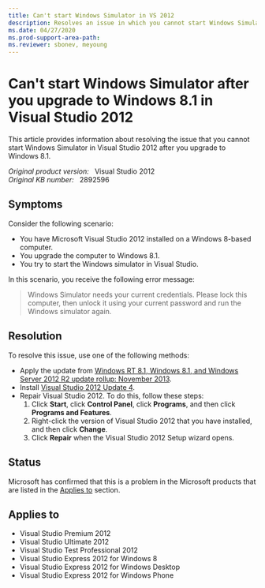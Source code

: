 ```yaml
---
title: Can't start Windows Simulator in VS 2012
description: Resolves an issue in which you cannot start Windows Simulator in Visual Studio 2012 after you upgrade to Windows 8.1.
ms.date: 04/27/2020
ms.prod-support-area-path: 
ms.reviewer: sbonev, meyoung
---
```

# Can't start Windows Simulator after you upgrade to Windows 8.1 in Visual Studio 2012

This article provides information about resolving the issue that you cannot start Windows Simulator in Visual Studio 2012 after you upgrade to Windows 8.1.

_Original product version:_ &nbsp; Visual Studio 2012  
_Original KB number:_ &nbsp; 2892596

## Symptoms

Consider the following scenario:

- You have Microsoft Visual Studio 2012 installed on a Windows 8-based computer.
- You upgrade the computer to Windows 8.1.
- You try to start the Windows simulator in Visual Studio.

In this scenario, you receive the following error message:

> Windows Simulator needs your current credentials. Please lock this computer, then unlock it using your current password and run the Windows simulator again.

## Resolution

To resolve this issue, use one of the following methods:

- Apply the update from [Windows RT 8.1, Windows 8.1, and Windows Server 2012 R2 update rollup: November 2013](https://support.microsoft.com/help/2887595).
- Install [Visual Studio 2012 Update 4](https://support.microsoft.com/help/2872520).
- Repair Visual Studio 2012. To do this, follow these steps:
    1. Click **Start**, click **Control Panel**, click **Programs**, and then click **Programs and Features**.
    2. Right-click the version of Visual Studio 2012 that you have installed, and then click **Change**.
    3. Click **Repair** when the Visual Studio 2012 Setup wizard opens.

## Status

Microsoft has confirmed that this is a problem in the Microsoft products that are listed in the [Applies to](#applies-to) section.

## Applies to

- Visual Studio Premium 2012
- Visual Studio Ultimate 2012
- Visual Studio Test Professional 2012
- Visual Studio Express 2012 for Windows 8
- Visual Studio Express 2012 for Windows Desktop
- Visual Studio Express 2012 for Windows Phone  
